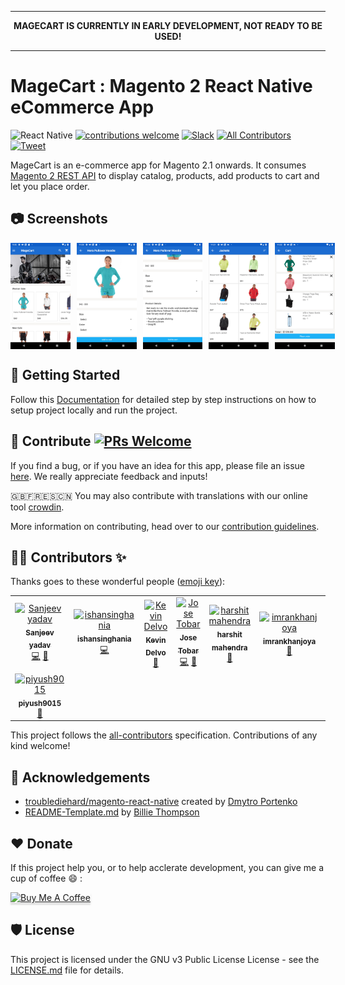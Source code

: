 <hr>
<p align="center">
  <b>MAGECART IS CURRENTLY IN EARLY DEVELOPMENT, NOT READY TO BE USED!</b>
</p>
<hr>

# MageCart : Magento 2 React Native eCommerce App

![React Native](https://img.shields.io/badge/react--native-0.62.2-brightgreen)
[![contributions welcome](https://img.shields.io/badge/contributions-welcome-brightgreen.svg?style=flat)](https://github.com/alexakasanjeev/magento_react_native/issues)
[![Slack](https://img.shields.io/badge/chat-on%20slack-informational.svg)](https://join.slack.com/t/magecart/shared_invite/enQtNjU5MTc5ODM4NjE0LTBjZThjMjg3Zjk0MzJlNGE1MDRkMDBlYThjNzA3NzRlMTViMGVhYzY1ZGUyOTIzZWQ1ZjAyMzk1OTIzZTFlMTM)
[![All Contributors](https://img.shields.io/badge/all_contributors-8-orange.svg?style=flat-square)](#contributors)
[![Tweet](https://img.shields.io/twitter/url/https/shields.io.svg?style=social)](https://twitter.com/intent/tweet?url=https%3A%2F%2Fgithub.com%2Falexakasanjeev%2Fmagento_react_native&via=alexakasanjeev&text=MageCart%3A%20E-commerce%20app%20for%20Magento%202.x%20written%20in%20React%20Native)


MageCart is an e-commerce app for Magento 2.1 onwards. It consumes [Magento 2 REST API](https://devdocs.magento.com/guides/v2.3/get-started/rest_front.html) to display catalog, products, add products to cart and let you place order.

## :camera: Screenshots

<div style="display:flex;" >
  <img  src=".github/screenshots/1.png" width="19%" >
  <img style="margin-left:10px;" src=".github/screenshots/2.png" width="19%" >
  <img style="margin-left:10px;" src=".github/screenshots/3.png" width="19%" >
  <img style="margin-left:10px;" src=".github/screenshots/4.png" width="19%" >
  <img style="margin-left:10px;" src=".github/screenshots/5.png" width="19%" >
</div>

## 📲 Getting Started

Follow this [Documentation](https://github.com/alexakasanjeev/magento_react_native/wiki/Setup) for detailed step by step instructions on how to setup project locally and run the project.

## 🙋‍ Contribute [![PRs Welcome](https://img.shields.io/badge/PRs-welcome-brightgreen.svg?style=flat-square)](http://makeapullrequest.com) 

If you find a bug, or if you have an idea for this app, please file an issue [here](https://github.com/alexakasanjeev/magento_react_native/issues). We really appreciate feedback and inputs!

🇬🇧🇫🇷🇪🇸🇨🇳 You may also contribute with translations with our online tool [crowdin](https://crwd.in/magento-react-native).

More information on contributing, head over to our [contribution guidelines](CONTRIBUTING.md). 

## 👨‍💻 Contributors ✨

Thanks goes to these wonderful people ([emoji key](https://allcontributors.org/docs/en/emoji-key)):

<!-- ALL-CONTRIBUTORS-LIST:START - Do not remove or modify this section -->
<!-- prettier-ignore -->
<table>
  <tr>
    <td align="center"><a href="http://twitter.com/alexakasanjeev"><img src="https://avatars0.githubusercontent.com/u/13250741?v=4" width="100px;" alt="Sanjeev yadav"/><br /><sub><b>Sanjeev yadav</b></sub></a><br /><a href="https://github.com/alexakasanjeev/magento_react_native/commits?author=alexakasanjeev" title="Code">💻</a> <a href="#maintenance-alexakasanjeev" title="Maintenance">🚧</a></td>
    <td align="center"><a href="https://github.com/ishansinghania"><img src="https://avatars1.githubusercontent.com/u/25003242?v=4" width="100px;" alt="ishansinghania"/><br /><sub><b>ishansinghania</b></sub></a><br /><a href="https://github.com/alexakasanjeev/magento_react_native/commits?author=ishansinghania" title="Code">💻</a></td>
    <td align="center"><a href="https://github.com/DevDelvo"><img src="https://avatars1.githubusercontent.com/u/32313680?v=4" width="100px;" alt="Kevin Delvo"/><br /><sub><b>Kevin Delvo</b></sub></a><br /><a href="https://github.com/alexakasanjeev/magento_react_native/commits?author=DevDelvo" title="Documentation">📖</a></td>
    <td align="center"><a href="http://www.jctobar.com"><img src="https://avatars1.githubusercontent.com/u/21246524?v=4" width="100px;" alt="Jose Tobar"/><br /><sub><b>Jose Tobar</b></sub></a><br /><a href="https://github.com/alexakasanjeev/magento_react_native/commits?author=josectobar" title="Code">💻</a> <a href="#userTesting-josectobar" title="User Testing">📓</a></td>
    <td align="center"><a href="https://github.com/harshitmahendra"><img src="https://avatars0.githubusercontent.com/u/34433141?v=4" width="100px;" alt="harshit mahendra"/><br /><sub><b>harshit mahendra</b></sub></a><br /><a href="https://github.com/alexakasanjeev/magento_react_native/issues?q=author%3Aharshitmahendra" title="Bug reports">🐛</a></td>
    <td align="center"><a href="https://github.com/imrankhanjoya"><img src="https://avatars3.githubusercontent.com/u/2832270?v=4" width="100px;" alt="imrankhanjoya"/><br /><sub><b>imrankhanjoya</b></sub></a><br /><a href="https://github.com/alexakasanjeev/magento_react_native/issues?q=author%3Aimrankhanjoya" title="Bug reports">🐛</a></td>
    <td align="center"><a href="https://github.com/MehmoodArib"><img src="https://avatars2.githubusercontent.com/u/32247358?v=4" width="100px;" alt="Mehmood Arib"/><br /><sub><b>Mehmood Arib</b></sub></a><br /><a href="https://github.com/alexakasanjeev/magento_react_native/issues?q=author%3AMehmoodArib" title="Bug reports">🐛</a> <a href="https://github.com/alexakasanjeev/magento_react_native/commits?author=MehmoodArib" title="Code">💻</a></td>
  </tr>
  <tr>
    <td align="center"><a href="https://github.com/piyush9015"><img src="https://avatars2.githubusercontent.com/u/24675931?v=4" width="100px;" alt="piyush9015"/><br /><sub><b>piyush9015</b></sub></a><br /><a href="https://github.com/alexakasanjeev/magento_react_native/issues?q=author%3Apiyush9015" title="Bug reports">🐛</a></td>
  </tr>
</table>

<!-- ALL-CONTRIBUTORS-LIST:END -->

This project follows the [all-contributors](https://github.com/all-contributors/all-contributors) specification. Contributions of any kind welcome!

## 📣 Acknowledgements

* [troublediehard/magento-react-native](https://github.com/troublediehard/magento-react-native) created by [Dmytro Portenko](https://github.com/troublediehard)
* [README-Template.md](https://gist.github.com/PurpleBooth/109311bb0361f32d87a2) by [Billie Thompson](https://github.com/PurpleBooth)

## ♥️ Donate

If this project help you, or to help acclerate development, you can give me a cup of coffee :smile: :

<a href="https://www.buymeacoffee.com/alexakasanjeev" target="_blank"><img src="https://www.buymeacoffee.com/assets/img/custom_images/orange_img.png" alt="Buy Me A Coffee" style="height: 41px !important;width: 174px !important;box-shadow: 0px 3px 2px 0px rgba(190, 190, 190, 0.5) !important;-webkit-box-shadow: 0px 3px 2px 0px rgba(190, 190, 190, 0.5) !important;" ></a>

## 🛡 License

This project is licensed under the GNU v3 Public License License - see the [LICENSE.md](LICENSE.md) file for details.

